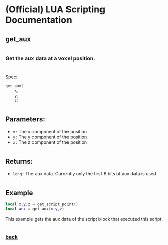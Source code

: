 
# (Official) LUA Scripting Documentation

## get_aux
#
### Get the aux data at a voxel position.
#
Spec:
```lua
get_aux(
	x,
	y,
	z)
```
#
## Parameters:
- `x:` The x component of the position
- `y:` The y component of the position
- `z:` The z component of the position
#
## Returns:
- `long:` The aux data. Currently only the first 8 bits of aux data is used
#
## Example
```lua
local x,y,z = get_script_point()
local aux = get_aux(x,y,z)
```
This example gets the aux data of the script block that executed this script.
#
### [back](../blocks)
